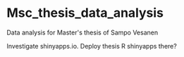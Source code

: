 # Msc_thesis_data_analysis
Data analysis for Master's thesis of Sampo Vesanen

Investigate shinyapps.io. Deploy thesis R shinyapps there?
